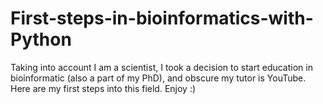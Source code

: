 # First-steps-in-bioinformatics-with-Python
Taking into account I am a scientist, I took a decision to start education in bioinformatic (also a part of my PhD), and obscure my tutor is YouTube. Here are my first steps into this field. Enjoy :)
